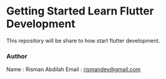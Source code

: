 # Getting Started Learn Flutter Development

This repository will be share to how start flutter development.

### Author
Name : Risman Abdilah
Email : rismandev@gmail.com
